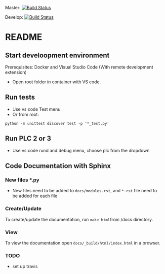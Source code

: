 Master: [![Build Status](https://travis-ci.com/jonev/wago-demo-plc-python.svg?branch=master)](https://travis-ci.com/jonev/wago-demo-plc-python)

Develop: [![Build Status](https://travis-ci.com/jonev/wago-demo-plc-python.svg?branch=develop)](https://travis-ci.com/jonev/wago-demo-plc-python)
# README
## Start develoopment environment
Prerequisites: Docker and Visual Studio Code (With remote development extension)
- Open root folder in container with VS code.

## Run tests
- Use vs code Test menu
- Or from root:
```
python -m unittest discover test -p '*_test.py'
```

## Run PLC 2 or 3
- Use vs code rund and debug menu, choose plc from the dropdown

## Code Documentation with Sphinx
### New files *.py
- New files need to be added to `docs/modules.rst`, and `*.rst` file need to be added for each file
### Create/Update
To create/update the documentation, run `make html`from /docs directory.
### View
To view the documentation open `docs/_build/html/index.html` in a browser.

### TODO
- set up travis